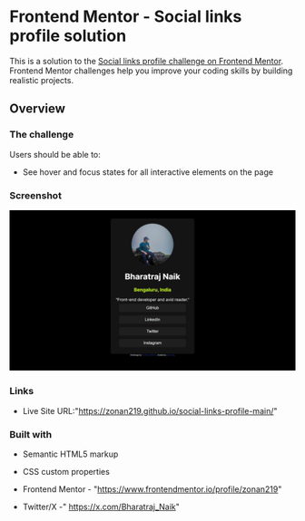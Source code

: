 # Frontend Mentor - Social links profile solution

This is a solution to the [Social links profile challenge on Frontend Mentor](https://www.frontendmentor.io/challenges/social-links-profile-UG32l9m6dQ). Frontend Mentor challenges help you improve your coding skills by building realistic projects. 



## Overview

### The challenge

Users should be able to:

- See hover and focus states for all interactive elements on the page

### Screenshot

![screenshot](image.png)


### Links
- Live Site URL:"https://zonan219.github.io/social-links-profile-main/"



### Built with

- Semantic HTML5 markup
- CSS custom properties


- Frontend Mentor - "https://www.frontendmentor.io/profile/zonan219"
- Twitter/X -" https://x.com/Bharatraj_Naik"

